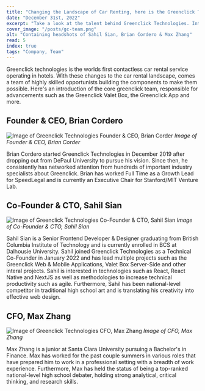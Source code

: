 ```yaml
---
title: "Changing the Landscape of Car Renting, here is the Greenclick Technologies Team."
date: "December 31st, 2022"
excerpt: "Take a look at the talent behind Greenclick Technologies. Introductions to the opportunists behind the worlds 24/7 car rental solution in hotels."
cover_image: "/posts/gc-team.png"
alt: "Containing headshots of Sahil Sian, Brian Cordero & Max Zhang"
read: 5
index: true
tags: "Company, Team"
---
```


Greenclick technologies is the worlds first contactless car rental service operating in hotels. With these changes to the car rental landscape, comes a team of highly skilled opportunists building the components to make them possible. Here's an introduction of the core greenclick team, responsible for advancements such as the Greenclick Valet Box, the Greenclick App and more.

## Founder & CEO, Brian Cordero

![Image of Greenclick Technologies Founder & CEO, Brian Corder](/brian.png)
*Image of Founder & CEO, Brian Corder*

Brian Cordero started Greenclick Technologies in December 2019 after dropping out from DePaul University to pursue his vision. Since then, he consistently has networked attention from hundreds of important industry specialists about Greenclick. Brian has worked Full Time as a Growth Lead for SpeedLegal and is currently an Executive Chair for Stanford/MIT Venture Lab.

## Co-Founder & CTO, Sahil Sian

![Image of Greenclick Technologies Co-Founder & CTO, Sahil Sian](/sahil.png)
*Image of Co-Founder & CTO, Sahil Sian*

Sahil Sian is a Senior Frontend Developer & Designer graduating from British Columbia Institute of Technology and is currently enrolled in BCS at Dalhousie University. Sahil joined Greenclick Technologies as a Technical Co-Founder in January 2022 and has lead multiple projects such as the Greenclick Web & Mobile Applications, Valet Box Server-Side and other interal projects. Sahil is interested in technologies such as React, React Native and NextJS as well as methodologies to increase technical productivity such as agile. Furthermore, Sahil has been national-level competitor in traditional high school art and is translating his creativity into effective web design.

## CFO, Max Zhang

![Image of Greenclick Technologies CFO, Max Zhang](/max.jpg)
*Image of CFO, Max Zhang*

Max Zhang is a junior at Santa Clara University pursuing a Bachelor's in Finance. Max has worked for the past couple summers in various roles that have prepared him to work in a professional setting with a breadth of work experience. Furthermore, Max has held the status of being a top-ranked national-level high school debater, holding strong analytical, critical thinking, and research skills.
